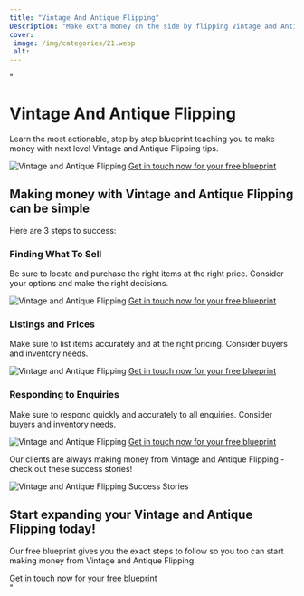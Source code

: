 ```yaml
---
title: "Vintage And Antique Flipping"
Description: "Make extra money on the side by flipping Vintage and Antique items! Discover tips and tricks to identify items of value, and learn how to maximize your profits. Keyword: Vintage and Antique Flipping"
cover: 
 image: /img/categories/21.webp
 alt: 
---
```


"<h1>Vintage And Antique Flipping</h1>
<p>Learn the most actionable, step by step blueprint teaching you to make money with next level Vintage and Antique Flipping tips.</p>
<img src="vintageantique.jpg" alt="Vintage and Antique Flipping" />
<a class="btn btn-primary" href="/contact">Get in touch now for your free blueprint</a> 

<section>
  <h2>Making money with Vintage and Antique Flipping can be simple</h2>
  <p> Here are 3 steps to success:</p> 
  <section>
    <h3>Finding What To Sell</h3>
    <p>Be sure to locate and purchase the right items at the right price. Consider your options and make the right decisions.</p>
    <img src="finditems.jpg" alt="Vintage and Antique Flipping" />
    <a class="btn btn-primary" href="/contact">Get in touch now for your free blueprint</a>
  </section>
  <section>
    <h3>Listings and Prices</h3>
    <p>Make sure to list items accurately and at the right pricing. Consider buyers and inventory needs.</p>
    <img src="priceitems.jpg" alt="Vintage and Antique Flipping" />
    <a class="btn btn-primary" href="/contact">Get in touch now for your free blueprint</a>
  </section>
  <section>
    <h3>Responding to Enquiries</h3>
    <p>Make sure to respond quickly and accurately to all enquiries. Consider buyers and inventory needs.</p>
    <img src="enquiries.jpg" alt="Vintage and Antique Flipping" />
    <a class="btn btn-primary" href="/contact">Get in touch now for your free blueprint</a>
  </section>
</section>
<section>
  <p>Our clients are always making money from Vintage and Antique Flipping - check out these success stories!</p>
  <img src="successstories.jpg" alt="Vintage and Antique Flipping Success Stories" />
</section>
<section>
  <h2>Start expanding your Vintage and Antique Flipping today!</h2>
  <p>Our free blueprint gives you the exact steps to follow so you too can start making money from Vintage and Antique Flipping.</p> 
  <a class="btn btn-primary" href="/contact">Get in touch now for your free blueprint</a>
</section>"